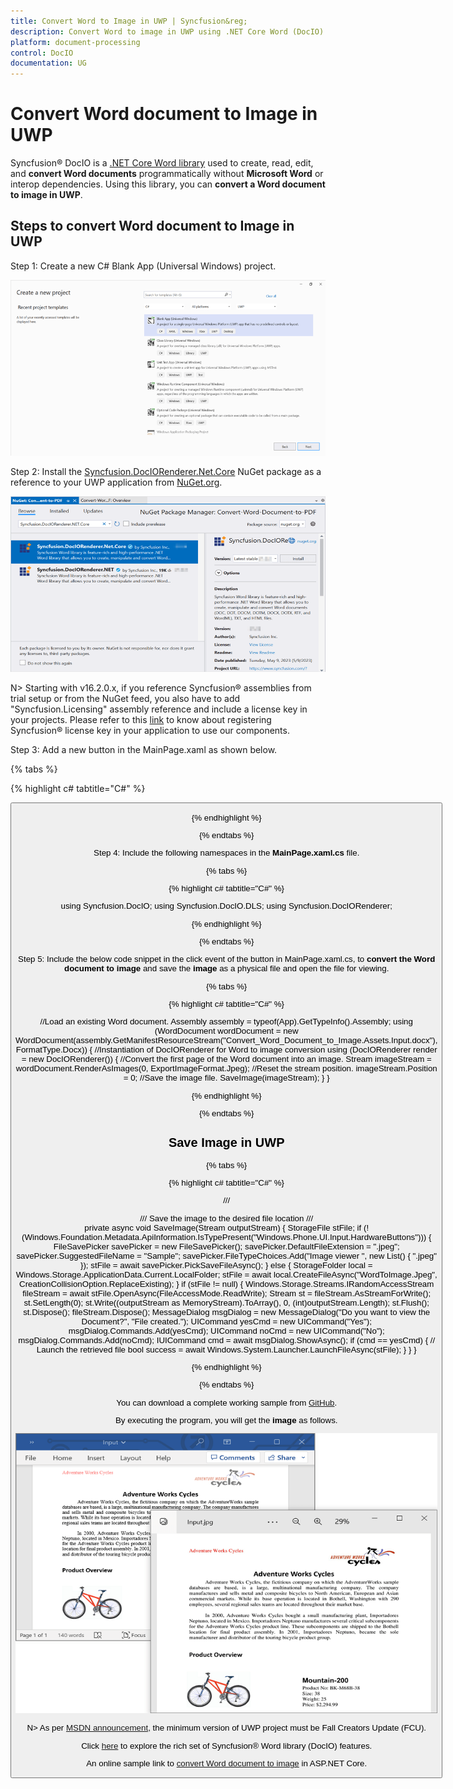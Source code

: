 ```yaml
---
title: Convert Word to Image in UWP | Syncfusion&reg;
description: Convert Word to image in UWP using .NET Core Word (DocIO) library without Microsoft Word or interop dependencies.
platform: document-processing
control: DocIO
documentation: UG
---
```


# Convert Word document to Image in UWP

Syncfusion&reg; DocIO is a [.NET Core Word library](https://www.syncfusion.com/document-processing/word-framework/net-core/word-library) used to create, read, edit, and **convert Word documents** programmatically without **Microsoft Word** or interop dependencies. Using this library, you can **convert a Word document to image in UWP**.

## Steps to convert Word document to Image in UWP

Step 1: Create a new C# Blank App (Universal Windows) project.

![Create UWP application in Visual Studio](UWP_images/Create-UWP-project-WordtoPDF.png)

Step 2: Install the [Syncfusion.DocIORenderer.Net.Core](https://www.nuget.org/packages/Syncfusion.DocIORenderer.Net.Core/) NuGet package as a reference to your UWP application from [NuGet.org](https://www.nuget.org/).

![Syncfusion.DocIORenderer.Net.Core](UWP_images/Nuget-Package-WordtoPDF.png)

N> Starting with v16.2.0.x, if you reference Syncfusion&reg; assemblies from trial setup or from the NuGet feed, you also have to add "Syncfusion.Licensing" assembly reference and include a license key in your projects. Please refer to this [link](https://help.syncfusion.com/common/essential-studio/licensing/overview) to know about registering Syncfusion&reg; license key in your application to use our components.

Step 3: Add a new button in the MainPage.xaml as shown below.

{% tabs %}

{% highlight c# tabtitle="C#" %}

<Page
    x:Class="Convert_Word_Document_to_Image.MainPage"
    xmlns="http://schemas.microsoft.com/winfx/2006/xaml/presentation"
    xmlns:x="http://schemas.microsoft.com/winfx/2006/xaml"
    xmlns:local="using:Convert_Word_Document_to_Image"
    xmlns:d="http://schemas.microsoft.com/expression/blend/2008"
    xmlns:mc="http://schemas.openxmlformats.org/markup-compatibility/2006"
    mc:Ignorable="d"
    Background="{ThemeResource ApplicationPageBackgroundThemeBrush}">
    <Grid>
        <Button x:Name="button" Content="Convert Word to Image" Click="OnButtonClicked" HorizontalAlignment="Center" VerticalAlignment="Center"/>
    </Grid>
</Page>

{% endhighlight %}

{% endtabs %}

Step 4: Include the following namespaces in the **MainPage.xaml.cs** file.

{% tabs %}

{% highlight c# tabtitle="C#" %}

using Syncfusion.DocIO;
using Syncfusion.DocIO.DLS;
using Syncfusion.DocIORenderer;

{% endhighlight %}

{% endtabs %}

Step 5: Include the below code snippet in the click event of the button in MainPage.xaml.cs, to **convert the Word document to image** and save the **image** as a physical file and open the file for viewing.

{% tabs %}

{% highlight c# tabtitle="C#" %}

//Load an existing Word document.
Assembly assembly = typeof(App).GetTypeInfo().Assembly;
using (WordDocument wordDocument = new WordDocument(assembly.GetManifestResourceStream("Convert_Word_Document_to_Image.Assets.Input.docx"), FormatType.Docx))
{
    //Instantiation of DocIORenderer for Word to image conversion
    using (DocIORenderer render = new DocIORenderer())
    {
        //Convert the first page of the Word document into an image.
        Stream imageStream = wordDocument.RenderAsImages(0, ExportImageFormat.Jpeg);
        //Reset the stream position.
        imageStream.Position = 0;
        //Save the image file.
        SaveImage(imageStream);
    }
}       

{% endhighlight %}

{% endtabs %}

## Save Image in UWP

{% tabs %}

{% highlight c# tabtitle="C#" %}

/// <summary>
/// Save the image to the desired file location
/// </summary>
private async void SaveImage(Stream outputStream)
{
    StorageFile stFile;
    if (!(Windows.Foundation.Metadata.ApiInformation.IsTypePresent("Windows.Phone.UI.Input.HardwareButtons")))
    {
        FileSavePicker savePicker = new FileSavePicker();
        savePicker.DefaultFileExtension = ".jpeg";
        savePicker.SuggestedFileName = "Sample";
        savePicker.FileTypeChoices.Add("Image viewer ", new List<string>() { ".jpeg" });
        stFile = await savePicker.PickSaveFileAsync();
    }
    else
    {
        StorageFolder local = Windows.Storage.ApplicationData.Current.LocalFolder;
        stFile = await local.CreateFileAsync("WordToImage.Jpeg", CreationCollisionOption.ReplaceExisting);
    }
    if (stFile != null)
    {
        Windows.Storage.Streams.IRandomAccessStream fileStream = await stFile.OpenAsync(FileAccessMode.ReadWrite);
        Stream st = fileStream.AsStreamForWrite();
        st.SetLength(0);
        st.Write((outputStream as MemoryStream).ToArray(), 0, (int)outputStream.Length);
        st.Flush();
        st.Dispose();
        fileStream.Dispose();
        MessageDialog msgDialog = new MessageDialog("Do you want to view the Document?", "File created.");
        UICommand yesCmd = new UICommand("Yes");
        msgDialog.Commands.Add(yesCmd);
        UICommand noCmd = new UICommand("No");
        msgDialog.Commands.Add(noCmd);
        IUICommand cmd = await msgDialog.ShowAsync();
        if (cmd == yesCmd)
        {
            // Launch the retrieved file
            bool success = await Windows.System.Launcher.LaunchFileAsync(stFile);
        }
    }
}

{% endhighlight %}

{% endtabs %}

You can download a complete working sample from [GitHub](https://github.com/SyncfusionExamples/DocIO-Examples/tree/main/Word-to-Image-conversion/Convert-Word-to-image/UWP).

By executing the program, you will get the **image** as follows.

![Word to Image in UWP](WordToPDF_images/Output-WordtoImage.png)

N> As per [MSDN announcement](https://devblogs.microsoft.com/dotnet/announcing-uwp-support-for-net-standard-2-0/), the minimum version of UWP project must be Fall Creators Update (FCU).

Click [here](https://www.syncfusion.com/document-processing/word-framework/uwp) to explore the rich set of Syncfusion&reg; Word library (DocIO) features. 

An online sample link to [convert Word document to image](https://ej2.syncfusion.com/aspnetcore/Word/WordToImage#/material3) in ASP.NET Core. 
